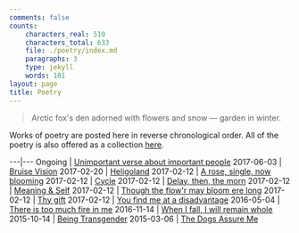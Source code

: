 ```yaml
---
comments: false
counts:
    characters_real: 510
    characters_total: 633
    file: ./poetry/index.md
    paragraphs: 3
    type: jekyll
    words: 101
layout: page
title: Poetry
---
```


<blockquote class="verse">Arctic fox's den
adorned with flowers and snow &mdash;
garden in winter.
</blockquote>

Works of poetry are posted here in reverse chronological order. All of the poetry is also offered as a collection [here](collected.pdf).

---|---
Ongoing    | [Unimportant verse about important people](important-people)
2017-06-03 | [Bruise Vision](bruise-vision)
2017-02-20 | [Heligoland](heligoland)
2017-02-12 | [A rose, single, now blooming](a-rose-single-now-blooming)
2017-02-12 | [Cycle](cycle)
2017-02-12 | [Delay, then, the morn](delay-then-the-morn)
2017-02-12 | [Meaning &amp; Self](meaning-and-self)
2017-02-12 | [Though the flow'r may bloom ere long](though-the-flowr-may-bloom-ere-long)
2017-02-12 | [Thy gift](thy-gift)
2017-02-12 | [You find me at a disadvantage](you-find-me-at-a-disadvantage)
2016-05-04 | [There is too much fire in me](there-is-too-much-fire-in-me)
2016-11-14 | [When I fall, I will remain whole](when-i-fall-i-will-remain-whole)
2015-10-14 | [Being Transgender](being-transgender)
2015-03-06 | [The Dogs Assure Me](the-dogs-assure-me)
